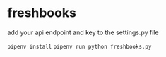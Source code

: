 # freshbooks


add your api endpoint and key to the settings.py file

`pipenv install`
`pipenv run python freshbooks.py`
